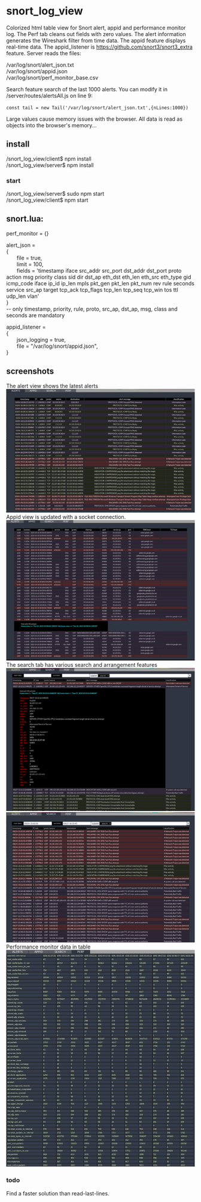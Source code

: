 # snort_log_view
Colorized html table view for Snort alert, appid and performance monitor log. The Perf tab cleans out fields with zero values. The alert information generates the Wireshark filter from time data. The appid feature displays real-time data. The appid_listener is https://github.com/snort3/snort3_extra feature. Server reads the files:  
  
/var/log/snort/alert_json.txt  
/var/log/snort/appid.json  
/var/log/snort/perf_monitor_base.csv  
  
Search feature search of the last 1000 alerts. You can modify it in /server/routes/alertsAll.js on line 9:  
  
`const tail = new Tail('/var/log/snort/alert_json.txt',{nLines:1000})`  
  
Large values cause memory issues with the browser. All data is read as objects into the browser's memory...

## install  
/snort_log_view/client$ npm install  
/snort_log_view/server$ npm install  
### start
/snort_log_view/server$ sudo npm start  
/snort_log_view/client$ npm start  

## snort.lua:
  
perf_monitor = {}  
  
alert_json =  
{        
&ensp;&ensp;&ensp;&ensp;file = true,    
&ensp;&ensp;&ensp;&ensp;limit = 100,  
&ensp;&ensp;&ensp;&ensp;fields = 'timestamp iface src_addr src_port dst_addr dst_port proto action msg priority class sid dir dst_ap eth_dst eth_len eth_src eth_type gid icmp_code iface ip_id ip_len mpls pkt_gen pkt_len pkt_num rev rule seconds service src_ap target tcp_ack tcp_flags tcp_len tcp_seq tcp_win tos ttl udp_len vlan'  
}  
-- only timestamp, priority, rule, proto, src_ap, dst_ap, msg, class and seconds are mandatory  
  
appid_listener =  
{  
&ensp;&ensp;&ensp;&ensp;json_logging = true,  
&ensp;&ensp;&ensp;&ensp;file = "/var/log/snort/appid.json",  
}  

## screenshots  
The alert view shows the latest alerts   
![alert view](https://github.com/juhaj77/snort_log_view/blob/main/screenshots/1.png)   
Appid view is updated with a socket connection.  
![appid view](https://github.com/juhaj77/snort_log_view/blob/main/screenshots/2.png)  
The search tab has various search and arrangement features
![search view](https://github.com/juhaj77/snort_log_view/blob/main/screenshots/3.png)  
![search view](https://github.com/juhaj77/snort_log_view/blob/main/screenshots/4.png)  
Performance monitor data in table
![perf monitor view](https://github.com/juhaj77/snort_log_view/blob/main/screenshots/6.png) 
### todo
Find a faster solution than read-last-lines.
